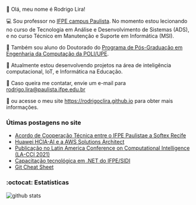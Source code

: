 👋 Olá, meu nome é Rodrigo Lira! 

:computer: Sou professor no [IFPE campus Paulista](https://portal.ifpe.edu.br/campus/paulista). No momento estou lecionando no curso de Tecnologia em Análise e Desenvolvimento de Sistemas (ADS), e no curso Técnico em Manutenção e Suporte em Informática (MSI). 

:notebook: Também sou aluno do Doutorado do [Programa de Pós-Graduação em Engenharia da Computação da POLI/UPE](http://ppgec.ecomp.poli.br/). 

:hammer: Atualmente estou desenvolvendo projetos na área de inteligência computacional, IoT, e Informática na Educação. 

:email: Caso queira me contatar, envie um e-mail para rodrigo.lira@paulista.ifpe.edu.br
 
:page_facing_up: ou acesse o meu site https://rodrigoclira.github.io para obter mais informações.

### Útimas postagens no site
<!-- BLOG-POST-LIST:START -->
- [Acordo de Cooperação Técnica entre o IFPE Paulistae a Softex Recife](https://rodrigoclira.github.io/post/2021/act-softex-recife/)
- [Huawei HCIA-AI e a AWS Solutions Architect](https://rodrigoclira.github.io/post/2021/certificacoes-agosto/)
- [Publicação no Latin America Conference on Computational Intelligence &lpar;LA-CCI 2021&rpar;](https://rodrigoclira.github.io/post/2021/lacci2021/)
- [Capacitação tecnológica em .NET do IFPE/SIDI](https://rodrigoclira.github.io/post/2021/pet-facepe/)
- [Git Cheat Sheet](https://rodrigoclira.github.io/post/2021/git-cheat-sheet/)
<!-- BLOG-POST-LIST:END -->


### :octocat: Estatísticas

 ![github stats](https://github-readme-stats.vercel.app/api?username=rodrigoclira&show_icons=true&hide_title=true&locale=pt-br)


<!--
**rodrigoclira/rodrigoclira** is a ✨ _special_ ✨ repository because its `README.md` (this file) appears on your GitHub profile.
![top languages](https://github-readme-stats.vercel.app/api/top-langs/?username=rodrigoclira&layout=compact&locale=pt-br)

Here are some ideas to get you started:

- 🔭 I’m currently working on ...
- 🌱 I’m currently learning ...
- 👯 I’m looking to collaborate on ...
- 🤔 I’m looking for help with ...
- 💬 Ask me about ...
- 📫 How to reach me: ...
- 😄 Pronouns: ...
- ⚡ Fun fact: ...

https://gist.github.com/rxaviers/7360908
-->
